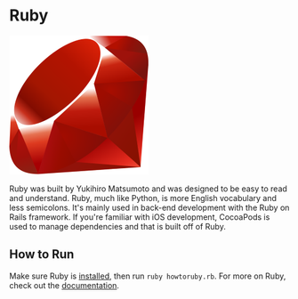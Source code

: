 # Ruby
![Ruby Logo](img-ruby.png)

Ruby was built by Yukihiro Matsumoto and was designed to be easy to read and understand. Ruby, much like Python, is more English vocabulary and less semicolons. It's mainly used in back-end development with the Ruby on Rails framework. If you're familiar with iOS development, CocoaPods is used to manage dependencies and that is built off of Ruby.

## How to Run
Make sure Ruby is [installed](https://www.ruby-lang.org/en/documentation/installation/), then run `ruby howtoruby.rb`. For more on Ruby, check out the [documentation](https://ruby-doc.org/).
